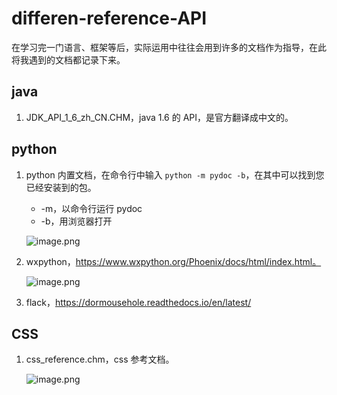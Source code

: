 # differen-reference-API
在学习完一门语言、框架等后，实际运用中往往会用到许多的文档作为指导，在此将我遇到的文档都记录下来。

## java

1. JDK_API_1_6_zh_CN.CHM，java 1.6 的 API，是官方翻译成中文的。

## python

1. python 内置文档，在命令行中输入 `python -m pydoc -b`，在其中可以找到您已经安装到的包。

   * -m，以命令行运行 pydoc
   * -b，用浏览器打开

   ![image.png](http://ww1.sinaimg.cn/large/005Douq4gy1g7wsxzxgzqj31h00mx76w.jpg)

2. wxpython，https://www.wxpython.org/Phoenix/docs/html/index.html。

   ![image.png](http://ww1.sinaimg.cn/large/005Douq4gy1g7wt2iefd8j31gw0n7tf9.jpg)
   
3. flack，https://dormousehole.readthedocs.io/en/latest/

## CSS

1. css_reference.chm，css 参考文档。

   ![image.png](http://ww1.sinaimg.cn/large/005Douq4gy1g7wt0v8c3gj30uo0dtta6.jpg)
